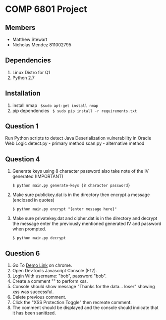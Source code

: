 # COMP 6801 Project

##  Members
 * Matthew Stewart
 * Nicholas Mendez 811002795

## Dependencies
1. Linux Distro for Q1
2. Python 2.7

## Installation

1. install nmap ``` $sudo apt-get install nmap```
2. pip dependencies ``` $ sudo pip install -r requirements.txt```

## Question 1

Run Python scripts to detect Java Deserialization vulnerability in Oracle Web Logic 
detect.py - primary method 
scan.py - alternative method

## Question 4
1. Generate keys using 8 character password also take note of the IV generated (IMPORTANT) 

    ```$ python main.py generate-keys {8 character password}```
2. Make sure publickey.dat is in the directory then encrypt a message (enclosed in quotes)
 
    ```$ python main.py encrypt "{enter message here}" ```
3. Make sure privatekey.dat and cipher.dat is in the directory and decrypt the message enter the previously mentioned generated IV and password when prompted.
    
    ```$ python main.py decrypt```
    

## Question 6

1. Go To [Demo Link](https://snickdx.me/xss) on chrome.
2. Open DevTools Javascript Console (F12).
3. Login With username: "bob", password "bob".
4. Create a comment "<script src="https://snickdx.me/xss/scammer.js"></script>" to perform xss.
5. Console should show message "Thanks for the data... loser" showing xss was successful.
6. Delete previous comment.
7. Click the "XSS Protection Toggle" then recreate comment.
8. The comment should be displayed and the console should indicate that it has been sanitized.
